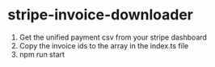 # stripe-invoice-downloader

1. Get the unified payment csv from your stripe dashboard
2. Copy the invoice ids to the array in the index.ts file
3. npm run start
   
